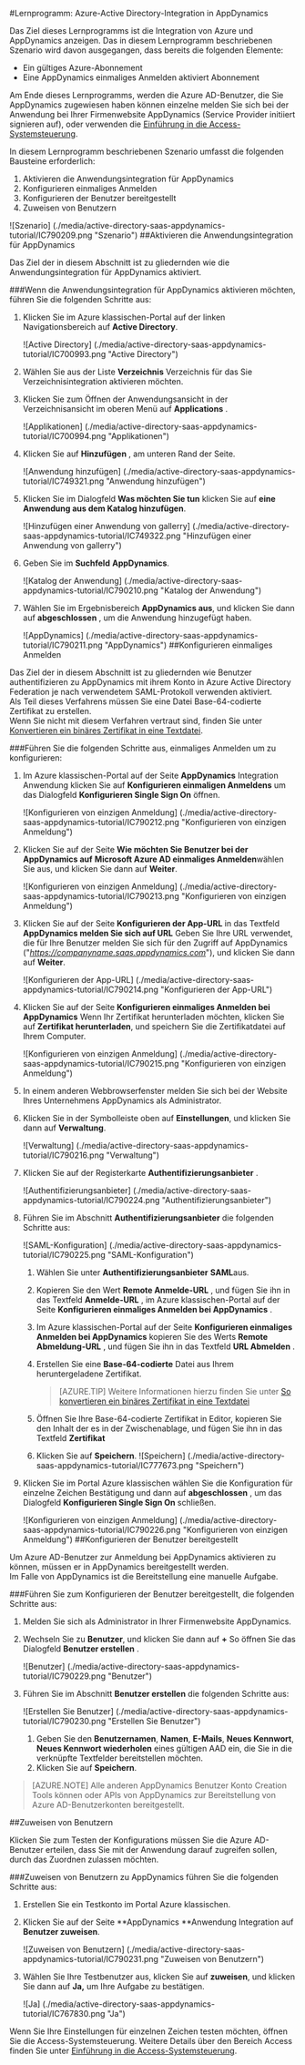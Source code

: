 <properties 
    pageTitle="Lernprogramm: Azure-Active Directory-Integration in AppDynamics | Microsoft Azure" 
    description="Erfahren Sie, wie AppDynamics mit Azure Active Directory verwenden, aktivieren Sie einmaliges Anmelden, automatisierte Bereitstellung und mehr!" 
    services="active-directory" 
    authors="jeevansd"  
    documentationCenter="na" 
    manager="femila"/>
<tags 
    ms.service="active-directory" 
    ms.devlang="na" 
    ms.topic="article" 
    ms.tgt_pltfrm="na" 
    ms.workload="identity" 
    ms.date="09/29/2016" 
    ms.author="jeedes" />

#<a name="tutorial-azure-active-directory-integration-with-appdynamics"></a>Lernprogramm: Azure-Active Directory-Integration in AppDynamics

Das Ziel dieses Lernprogramms ist die Integration von Azure und AppDynamics anzeigen. Das in diesem Lernprogramm beschriebenen Szenario wird davon ausgegangen, dass bereits die folgenden Elemente:

-   Ein gültiges Azure-Abonnement
-   Eine AppDynamics einmaliges Anmelden aktiviert Abonnement

Am Ende dieses Lernprogramms, werden die Azure AD-Benutzer, die Sie AppDynamics zugewiesen haben können einzelne melden Sie sich bei der Anwendung bei Ihrer Firmenwebsite AppDynamics (Service Provider initiiert signieren auf), oder verwenden die [Einführung in die Access-Systemsteuerung](active-directory-saas-access-panel-introduction.md).

In diesem Lernprogramm beschriebenen Szenario umfasst die folgenden Bausteine erforderlich:

1.  Aktivieren die Anwendungsintegration für AppDynamics
2.  Konfigurieren einmaliges Anmelden
3.  Konfigurieren der Benutzer bereitgestellt
4.  Zuweisen von Benutzern

![Szenario] (./media/active-directory-saas-appdynamics-tutorial/IC790209.png "Szenario")
##<a name="enabling-the-application-integration-for-appdynamics"></a>Aktivieren die Anwendungsintegration für AppDynamics

Das Ziel der in diesem Abschnitt ist zu gliedernden wie die Anwendungsintegration für AppDynamics aktiviert.

###<a name="to-enable-the-application-integration-for-appdynamics-perform-the-following-steps"></a>Wenn die Anwendungsintegration für AppDynamics aktivieren möchten, führen Sie die folgenden Schritte aus:

1.  Klicken Sie im Azure klassischen-Portal auf der linken Navigationsbereich auf **Active Directory**.

    ![Active Directory] (./media/active-directory-saas-appdynamics-tutorial/IC700993.png "Active Directory")

2.  Wählen Sie aus der Liste **Verzeichnis** Verzeichnis für das Sie Verzeichnisintegration aktivieren möchten.

3.  Klicken Sie zum Öffnen der Anwendungsansicht in der Verzeichnisansicht im oberen Menü auf **Applications** .

    ![Applikationen] (./media/active-directory-saas-appdynamics-tutorial/IC700994.png "Applikationen")

4.  Klicken Sie auf **Hinzufügen** , am unteren Rand der Seite.

    ![Anwendung hinzufügen] (./media/active-directory-saas-appdynamics-tutorial/IC749321.png "Anwendung hinzufügen")

5.  Klicken Sie im Dialogfeld **Was möchten Sie tun** klicken Sie auf **eine Anwendung aus dem Katalog hinzufügen**.

    ![Hinzufügen einer Anwendung von gallerry] (./media/active-directory-saas-appdynamics-tutorial/IC749322.png "Hinzufügen einer Anwendung von gallerry")

6.  Geben Sie im **Suchfeld** **AppDynamics**.

    ![Katalog der Anwendung] (./media/active-directory-saas-appdynamics-tutorial/IC790210.png "Katalog der Anwendung")

7.  Wählen Sie im Ergebnisbereich **AppDynamics aus**, und klicken Sie dann auf **abgeschlossen** , um die Anwendung hinzugefügt haben.

    ![AppDynamics] (./media/active-directory-saas-appdynamics-tutorial/IC790211.png "AppDynamics")
##<a name="configuring-single-sign-on"></a>Konfigurieren einmaliges Anmelden

Das Ziel der in diesem Abschnitt ist zu gliedernden wie Benutzer authentifizieren zu AppDynamics mit ihrem Konto in Azure Active Directory Federation je nach verwendetem SAML-Protokoll verwenden aktiviert.  
Als Teil dieses Verfahrens müssen Sie eine Datei Base-64-codierte Zertifikat zu erstellen.  
Wenn Sie nicht mit diesem Verfahren vertraut sind, finden Sie unter [Konvertieren ein binäres Zertifikat in eine Textdatei](http://youtu.be/PlgrzUZ-Y1o).

###<a name="to-configure-single-sign-on-perform-the-following-steps"></a>Führen Sie die folgenden Schritte aus, einmaliges Anmelden um zu konfigurieren:

1.  Im Azure klassischen-Portal auf der Seite **AppDynamics** Integration Anwendung klicken Sie auf **Konfigurieren einmaligen Anmeldens** um das Dialogfeld **Konfigurieren Single Sign On** öffnen.

    ![Konfigurieren von einzigen Anmeldung] (./media/active-directory-saas-appdynamics-tutorial/IC790212.png "Konfigurieren von einzigen Anmeldung")

2.  Klicken Sie auf der Seite **Wie möchten Sie Benutzer bei der AppDynamics auf** **Microsoft Azure AD einmaliges Anmelden**wählen Sie aus, und klicken Sie dann auf **Weiter**.

    ![Konfigurieren von einzigen Anmeldung] (./media/active-directory-saas-appdynamics-tutorial/IC790213.png "Konfigurieren von einzigen Anmeldung")

3.  Klicken Sie auf der Seite **Konfigurieren der App-URL** in das Textfeld **AppDynamics melden Sie sich auf URL** Geben Sie Ihre URL verwendet, die für Ihre Benutzer melden Sie sich für den Zugriff auf AppDynamics ("*https://companyname.saas.appdynamics.com*"), und klicken Sie dann auf **Weiter**.

    ![Konfigurieren der App-URL] (./media/active-directory-saas-appdynamics-tutorial/IC790214.png "Konfigurieren der App-URL")

4.  Klicken Sie auf der Seite **Konfigurieren einmaliges Anmelden bei AppDynamics** Wenn Ihr Zertifikat herunterladen möchten, klicken Sie auf **Zertifikat herunterladen**, und speichern Sie die Zertifikatdatei auf Ihrem Computer.

    ![Konfigurieren von einzigen Anmeldung] (./media/active-directory-saas-appdynamics-tutorial/IC790215.png "Konfigurieren von einzigen Anmeldung")

5.  In einem anderen Webbrowserfenster melden Sie sich bei der Website Ihres Unternehmens AppDynamics als Administrator.

6.  Klicken Sie in der Symbolleiste oben auf **Einstellungen**, und klicken Sie dann auf **Verwaltung**.

    ![Verwaltung] (./media/active-directory-saas-appdynamics-tutorial/IC790216.png "Verwaltung")

7.  Klicken Sie auf der Registerkarte **Authentifizierungsanbieter** .

    ![Authentifizierungsanbieter] (./media/active-directory-saas-appdynamics-tutorial/IC790224.png "Authentifizierungsanbieter")

8.  Führen Sie im Abschnitt **Authentifizierungsanbieter** die folgenden Schritte aus:

    ![SAML-Konfiguration] (./media/active-directory-saas-appdynamics-tutorial/IC790225.png "SAML-Konfiguration")

    1.  Wählen Sie unter **Authentifizierungsanbieter** **SAML**aus.
    2.  Kopieren Sie den Wert **Remote Anmelde-URL** , und fügen Sie ihn in das Textfeld **Anmelde-URL** , im Azure klassischen-Portal auf der Seite **Konfigurieren einmaliges Anmelden bei AppDynamics** .
    3.  Im Azure klassischen-Portal auf der Seite **Konfigurieren einmaliges Anmelden bei AppDynamics** kopieren Sie des Werts **Remote Abmeldung-URL** , und fügen Sie ihn in das Textfeld **URL Abmelden** .
    4.  Erstellen Sie eine **Base-64-codierte** Datei aus Ihrem heruntergeladene Zertifikat.  

        >[AZURE.TIP] Weitere Informationen hierzu finden Sie unter [So konvertieren ein binäres Zertifikat in eine Textdatei](http://youtu.be/PlgrzUZ-Y1o)

    5.  Öffnen Sie Ihre Base-64-codierte Zertifikat in Editor, kopieren Sie den Inhalt der es in der Zwischenablage, und fügen Sie ihn in das Textfeld **Zertifikat**
    6.  Klicken Sie auf **Speichern**.
        ![Speichern] (./media/active-directory-saas-appdynamics-tutorial/IC777673.png "Speichern")

9.  Klicken Sie im Portal Azure klassischen wählen Sie die Konfiguration für einzelne Zeichen Bestätigung und dann auf **abgeschlossen** , um das Dialogfeld **Konfigurieren Single Sign On** schließen.

    ![Konfigurieren von einzigen Anmeldung] (./media/active-directory-saas-appdynamics-tutorial/IC790226.png "Konfigurieren von einzigen Anmeldung")
##<a name="configuring-user-provisioning"></a>Konfigurieren der Benutzer bereitgestellt

Um Azure AD-Benutzer zur Anmeldung bei AppDynamics aktivieren zu können, müssen er in AppDynamics bereitgestellt werden.  
Im Falle von AppDynamics ist die Bereitstellung eine manuelle Aufgabe.

###<a name="to-configure-user-provisioning-perform-the-following-steps"></a>Führen Sie zum Konfigurieren der Benutzer bereitgestellt, die folgenden Schritte aus:

1.  Melden Sie sich als Administrator in Ihrer Firmenwebsite AppDynamics.

2.  Wechseln Sie zu **Benutzer**, und klicken Sie dann auf **+** So öffnen Sie das Dialogfeld **Benutzer erstellen** .

    ![Benutzer] (./media/active-directory-saas-appdynamics-tutorial/IC790229.png "Benutzer")

3.  Führen Sie im Abschnitt **Benutzer erstellen** die folgenden Schritte aus:

    ![Erstellen Sie Benutzer] (./media/active-directory-saas-appdynamics-tutorial/IC790230.png "Erstellen Sie Benutzer")

    1.  Geben Sie den **Benutzernamen**, **Namen**, **E-Mails**, **Neues Kennwort**, **Neues Kennwort wiederholen** eines gültigen AAD ein, die Sie in die verknüpfte Textfelder bereitstellen möchten.
    2.  Klicken Sie auf **Speichern**.

>[AZURE.NOTE] Alle anderen AppDynamics Benutzer Konto Creation Tools können oder APIs von AppDynamics zur Bereitstellung von Azure AD-Benutzerkonten bereitgestellt.

##<a name="assigning-users"></a>Zuweisen von Benutzern

Klicken Sie zum Testen der Konfigurations müssen Sie die Azure AD-Benutzer erteilen, dass Sie mit der Anwendung darauf zugreifen sollen, durch das Zuordnen zulassen möchten.

###<a name="to-assign-users-to-appdynamics-perform-the-following-steps"></a>Zuweisen von Benutzern zu AppDynamics führen Sie die folgenden Schritte aus:

1.  Erstellen Sie ein Testkonto im Portal Azure klassischen.

2.  Klicken Sie auf der Seite **AppDynamics **Anwendung Integration auf **Benutzer zuweisen**.

    ![Zuweisen von Benutzern] (./media/active-directory-saas-appdynamics-tutorial/IC790231.png "Zuweisen von Benutzern")

3.  Wählen Sie Ihre Testbenutzer aus, klicken Sie auf **zuweisen**, und klicken Sie dann auf **Ja,** um Ihre Aufgabe zu bestätigen.

    ![Ja] (./media/active-directory-saas-appdynamics-tutorial/IC767830.png "Ja")

Wenn Sie Ihre Einstellungen für einzelnen Zeichen testen möchten, öffnen Sie die Access-Systemsteuerung. Weitere Details über den Bereich Access finden Sie unter [Einführung in die Access-Systemsteuerung](active-directory-saas-access-panel-introduction.md).
